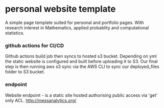 # personal website template

A simple page template suited for personal and portfolio pages. 
With research interest in Mathematics, applied probablity and computational statistics.


### github actions for CI/CD

Github actions build job then syncs to hosted s3 bucket. Depending on yml the static website is configured and built before uploading it to S3. Our final step is then running aws s3 sync via the AWS CLI to sync our deployed_files folder to S3 bucket. 


### endpoint 

Website endpoint - is a static site hosted authorising public access via 'get' only ACL.
http://messanalytics.org/
